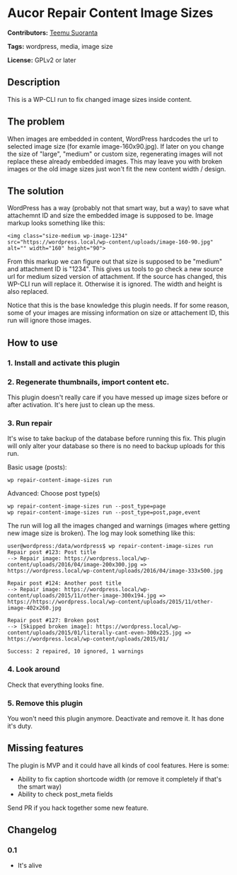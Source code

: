 # Aucor Repair Content Image Sizes

**Contributors:** [Teemu Suoranta](https://github.com/TeemuSuoranta)

**Tags:** wordpress, media, image size

**License:** GPLv2 or later

## Description

This is a WP-CLI run to fix changed image sizes inside content.

## The problem

When images are embedded in content, WordPress hardcodes the url to selected image size (for examle image-160x90.jpg). If later on you change the size of "large", "medium" or custom size, regenerating images will not replace these already embedded images. This may leave you with broken images or the old image sizes just won't fit the new content width / design.

## The solution

WordPress has a way (probably not that smart way, but a way) to save what attachemnt ID and size the embedded image is supposed to be. Image markup looks something like this:

```
<img class="size-medium wp-image-1234" src="https://wordpress.local/wp-content/uploads/image-160-90.jpg" alt="" width="160" height="90">
```

From this markup we can figure out that size is supposed to be "medium" and attachment ID is "1234". This gives us tools to go check a new source url for medium sized version of attachment. If the source has changed, this WP-CLI run will replace it. Otherwise it is ignored. The width and height is also replaced.

Notice that this is the base knowledge this plugin needs. If for some reason, some of your images are missing information on size or attachement ID, this run will ignore those images.

## How to use

### 1. Install and activate this plugin

### 2. Regenerate thumbnails, import content etc.

This plugin doesn't really care if you have messed up image sizes before or after activation. It's here just to clean up the mess.

### 3. Run repair

It's wise to take backup of the database before running this fix. This plugin will only alter your database so there is no need to backup uploads for this run.

Basic usage (posts):
```
wp repair-content-image-sizes run
```

Advanced: Choose post type(s)
```
wp repair-content-image-sizes run --post_type=page
wp repair-content-image-sizes run --post_type=post,page,event

```

The run will log all the images changed and warnings (images where getting new image size is broken). The log may look something like this:
```
user@wordpress:/data/wordpress$ wp repair-content-image-sizes run
Repair post #123: Post title
--> Repair image: https://wordpress.local/wp-content/uploads/2016/04/image-200x300.jpg => https://wordpress.local/wp-content/uploads/2016/04/image-333x500.jpg

Repair post #124: Another post title
--> Repair image: https://wordpress.local/wp-content/uploads/2015/11/other-image-300x194.jpg => https://https://wordpress.local/wp-content/uploads/2015/11/other-image-402x260.jpg

Repair post #127: Broken post
--> [Skipped broken image]: https://wordpress.local/wp-content/uploads/2015/01/literally-cant-even-300x225.jpg => https://wordpress.local/wp-content/uploads/2015/01/

Success: 2 repaired, 10 ignored, 1 warnings

```

### 4. Look around

Check that everything looks fine.

### 5. Remove this plugin

You won't need this plugin anymore. Deactivate and remove it. It has done it's duty.

## Missing features

The plugin is MVP and it could have all kinds of cool features. Here is some:

 * Ability to fix caption shortcode width (or remove it completely if that's the smart way)
 * Ability to check post_meta fields

Send PR if you hack together some new feature.

## Changelog

### 0.1

 * It's alive
